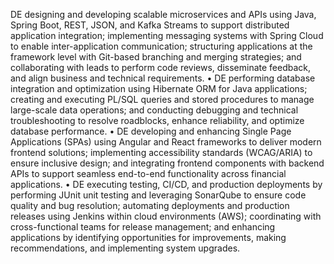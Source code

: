 DE designing and developing scalable microservices and APIs using Java, Spring Boot, REST, JSON, and Kafka Streams to support distributed application integration; implementing messaging systems with Spring Cloud to enable inter-application communication; structuring applications at the framework level with Git-based branching and merging strategies; and collaborating with leads to perform code reviews, disseminate feedback, and align business and technical requirements.
	•	DE performing database integration and optimization using Hibernate ORM for Java applications; creating and executing PL/SQL queries and stored procedures to manage large-scale data operations; and conducting debugging and technical troubleshooting to resolve roadblocks, enhance reliability, and optimize database performance.
	•	DE developing and enhancing Single Page Applications (SPAs) using Angular and React frameworks to deliver modern frontend solutions; implementing accessibility standards (WCAG/ARIA) to ensure inclusive design; and integrating frontend components with backend APIs to support seamless end-to-end functionality across financial applications.
	•	DE executing testing, CI/CD, and production deployments by performing JUnit unit testing and leveraging SonarQube to ensure code quality and bug resolution; automating deployments and production releases using Jenkins within cloud environments (AWS); coordinating with cross-functional teams for release management; and enhancing applications by identifying opportunities for improvements, making recommendations, and implementing system upgrades.
